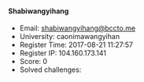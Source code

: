 #### Shabiwangyihang  

* Email: shabiwangyihang@bccto.me  
* University: caonimawangyihan  
* Register Time: 2017-08-21 11:27:57  
* Register IP: 104.160.173.141  
* Score: 0  
* Solved challenges: 
